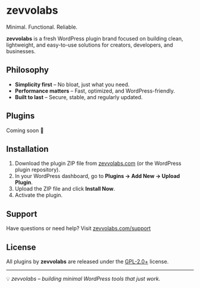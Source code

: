 # zevvolabs

Minimal. Functional. Reliable.

**zevvolabs** is a fresh WordPress plugin brand focused on building clean, lightweight, and easy-to-use solutions for creators, developers, and businesses.

## Philosophy

* **Simplicity first** – No bloat, just what you need.
* **Performance matters** – Fast, optimized, and WordPress-friendly.
* **Built to last** – Secure, stable, and regularly updated.

## Plugins

Coming soon 🚀

## Installation

1. Download the plugin ZIP file from [zevvolabs.com](https://zevvolabs.com) (or the WordPress plugin repository).
2. In your WordPress dashboard, go to **Plugins → Add New → Upload Plugin**.
3. Upload the ZIP file and click **Install Now**.
4. Activate the plugin.

## Support

Have questions or need help? Visit [zevvolabs.com/support](https://zevvolabs.com/support)

## License

All plugins by **zevvolabs** are released under the [GPL-2.0+](https://www.gnu.org/licenses/gpl-2.0.html) license.

---

💡 *zevvolabs – building minimal WordPress tools that just work.*
